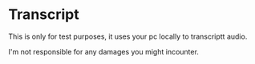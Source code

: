 # Transcript

This is only for test purposes, it uses your pc locally to transcriptt audio.

I'm not responsible for any damages you might incounter.

